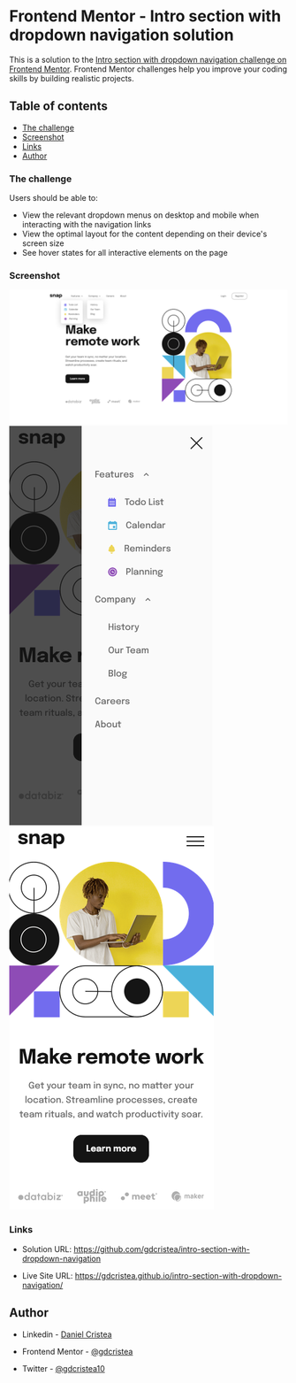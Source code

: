 # Frontend Mentor - Intro section with dropdown navigation solution

This is a solution to the [Intro section with dropdown navigation challenge on Frontend Mentor](https://www.frontendmentor.io/challenges/intro-section-with-dropdown-navigation-ryaPetHE5). Frontend Mentor challenges help you improve your coding skills by building realistic projects. 

## Table of contents

  - [The challenge](#the-challenge)
  - [Screenshot](#screenshot)
  - [Links](#links)
  - [Author](#author)


### The challenge

Users should be able to:

- View the relevant dropdown menus on desktop and mobile when interacting with the navigation links
- View the optimal layout for the content depending on their device's screen size
- See hover states for all interactive elements on the page

### Screenshot

![](screenshots/Desktop.png)
![](screenshots/Mobile2.png)
![](screenshots/Mobile1.png)


### Links

- Solution URL: https://github.com/gdcristea/intro-section-with-dropdown-navigation

- Live Site URL: https://gdcristea.github.io/intro-section-with-dropdown-navigation/


## Author

- Linkedin - [Daniel Cristea](https://www.linkedin.com/in/daniel-cristea-629069191/)

- Frontend Mentor - [@gdcristea](https://www.frontendmentor.io/profile/gdcristea)

- Twitter - [@gdcristea10](https://twitter.com/gdcristea10)
